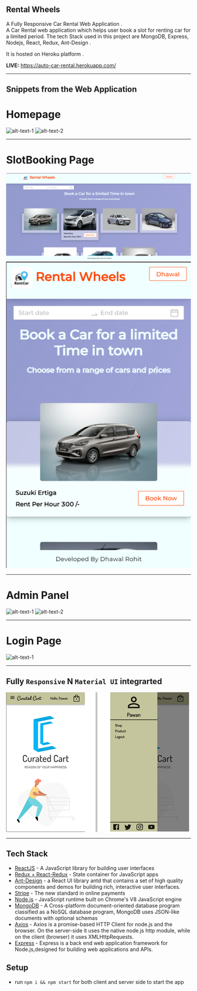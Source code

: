 ## Rental Wheels
A Fully Responsive Car Rental Web Application .  
A Car Rental web application which helps user book a slot for renting car for a limited period.
The tech Stack used in this project are MongoDB, Express, Nodejs, React, Redux, Ant-Design .

It is hosted on Heroku platform .

<b>LIVE:</b> https://auto-car-rental.herokuapp.com/
___
## Snippets from the Web Application

# Homepage
![alt-text-1]( "Desktop") ![alt-text-2]( "Mobile")
___

## 

# SlotBooking Page
![alt-text-1](https://github.com/dhawalrohit729/AutoCar-Rental/blob/main/client/snippets/Homepage1.png "Desktop") ![alt-text-2](https://github.com/dhawalrohit729/AutoCar-Rental/blob/main/client/snippets/Homepage2.png "Mobile")
___

# Admin Panel
![alt-text-1]( "Desktop") ![alt-text-2]( "Mobile")
___

# Login Page
![alt-text-1]( "Desktop") 
___



## Fully `Responsive` N `Material UI` integrarted
![alt Text](https://github.com/PawanGulati/CuratedCart/blob/master/client/src/assets/snaps/snap3.PNG "HomePage")
___

## Tech Stack 

- [ReactJS](https://reactjs.org/) - A JavaScript library for building user interfaces
- [Redux + React-Redux](https://redux.js.org/basics/usagewithreact) - State container for JavaScript apps
- [Ant-Design](https://ant.design/docs/react/introduce) - a React UI library antd that contains a set of high quality components and demos for building rich, interactive user interfaces.
- [Stripe](https://stripe.com/) - The new standard in online payments
- [Node.js](https://nodejs.org/en/) - JavaScript runtime built on Chrome's V8 JavaScript engine
- [MongoDB](https://docs.mongodb.com/guides/) - A Cross-platform document-oriented database program classified as a NoSQL database program, MongoDB uses JSON-like documents with optional schemas
- [Axios](https://axios-http.com/docs/intro) - Axios is a promise-based HTTP Client for node.js and the browser. On the server-side it uses the native node.js http module, while on the client (browser) it uses XMLHttpRequests.
- [Express](https://expressjs.com/en/guide/routing.html) - Express is a back end web application framework for Node.js,designed for building web applications and APIs.




##  Setup

- run ```npm i && npm start``` for both client and server side to start the app
